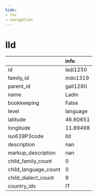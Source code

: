 ```yaml
---
hide:
- toc
- navigation
---
```

# lld
|                      | info     |
|:---------------------|:---------|
| id                   | ladi1250 |
| family_id            | indo1319 |
| parent_id            | gall1280 |
| name                 | Ladin    |
| bookkeeping          | False    |
| level                | language |
| latitude             | 46.60651 |
| longitude            | 11.89498 |
| iso639P3code         | lld      |
| description          | nan      |
| markup_description   | nan      |
| child_family_count   | 0        |
| child_language_count | 0        |
| child_dialect_count  | 9        |
| country_ids          | IT       |